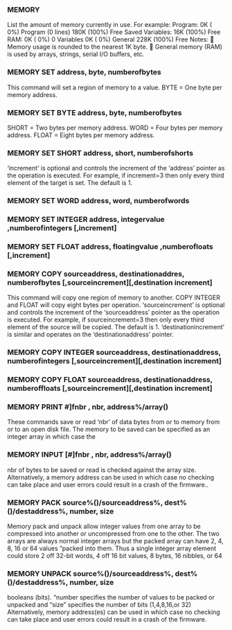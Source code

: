 

### MEMORY

List the amount of memory currently in use. For example: Program: 0K ( 0%) Program (0 lines) 180K (100%) Free Saved Variables: 16K (100%) Free RAM: 0K ( 0%) 0 Variables 0K ( 0%) General 228K (100%) Free Notes:  Memory usage is rounded to the nearest 1K byte.  General memory (RAM) is used by arrays, strings, serial I/O buffers, etc.

### MEMORY SET address, byte, numberofbytes

This command will set a region of memory to a value. BYTE = One byte per memory address.

### MEMORY SET BYTE address, byte, numberofbytes

SHORT = Two bytes per memory address. WORD = Four bytes per memory address. FLOAT = Eight bytes per memory address.

### MEMORY SET SHORT address, short, numberofshorts

‘increment’ is optional and controls the increment of the ‘address’ pointer as the operation is executed. For example, if increment=3 then only every third element of the target is set. The default is 1.

### MEMORY SET WORD address, word, numberofwords



### MEMORY SET INTEGER address, integervalue ,numberofintegers [,increment]



### MEMORY SET FLOAT address, floatingvalue ,numberofloats [,increment]



### MEMORY COPY sourceaddress, destinationaddres, numberofbytes [,sourceincrement][,destination increment]

This command will copy one region of memory to another. COPY INTEGER and FLOAT will copy eight bytes per operation. ‘sourceincrement’ is optional and controls the increment of the ‘sourceaddress’ pointer as the operation is executed. For example, if sourceincrement=3 then only every third element of the source will be copied. The default is 1. ‘destinationincrement’ is similar and operates on the ‘destinationaddress’ pointer.

### MEMORY COPY INTEGER sourceaddress, destinationaddress, numberofintegers [,sourceincrement][,destination increment]



### MEMORY COPY FLOAT sourceaddress, destinationaddress, numberoffloats [,sourceincrement][,destination increment]



### MEMORY PRINT #]fnbr , nbr, address%/array()

These commands save or read ‘nbr’ of data bytes from or to memory from or to an open disk file. The memory to be saved can be specified as an integer array in which case the

### MEMORY INPUT [#]fnbr , nbr, address%/array()

nbr of bytes to be saved or read is checked against the array size. Alternatively, a memory address can be used in which case no checking can take place and user errors could result in a crash of the firmware..

### MEMORY PACK source%()/sourceaddress%, dest%()/destaddress%, number, size

Memory pack and unpack allow integer values from one array to be compressed into another or uncompressed from one to the other. The two arrays are always normal integer arrays but the packed array can have 2, 4, 8, 16 or 64 values “packed into them. Thus a single integer array element could store 2 off 32-bit words, 4 off 16 bit values, 8 bytes, 16 nibbles, or 64

### MEMORY UNPACK source%()/sourceaddress%, dest%()/destaddress%, number, size

booleans (bits). “number specifies the number of values to be packed or unpacked and “size” specifies the number of bits (1,4,8,16,or 32) Alternatively, memory address(es) can be used in which case no checking can take place and user errors could result in a crash of the firmware.